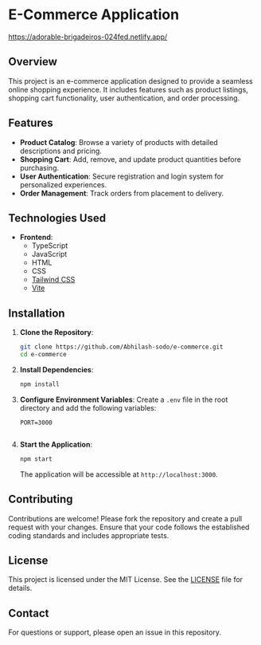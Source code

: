 
# E-Commerce Application
https://adorable-brigadeiros-024fed.netlify.app/

## Overview

This project is an e-commerce application designed to provide a seamless online shopping experience. It includes features such as product listings, shopping cart functionality, user authentication, and order processing.

## Features

- **Product Catalog**: Browse a variety of products with detailed descriptions and pricing.
- **Shopping Cart**: Add, remove, and update product quantities before purchasing.
- **User Authentication**: Secure registration and login system for personalized experiences.
- **Order Management**: Track orders from placement to delivery.

## Technologies Used

- **Frontend**:
  - TypeScript
  - JavaScript
  - HTML
  - CSS
  - [Tailwind CSS](https://tailwindcss.com/)
  - [Vite](https://vitejs.dev/)


## Installation

1. **Clone the Repository**:
   ```bash
   git clone https://github.com/Abhilash-sodo/e-commerce.git
   cd e-commerce
   ```

2. **Install Dependencies**:
   ```bash
   npm install
   ```

3. **Configure Environment Variables**:
   Create a `.env` file in the root directory and add the following variables:
   ```env
   PORT=3000
   

4. **Start the Application**:
   ```bash
   npm start
   ```

   The application will be accessible at `http://localhost:3000`.

## Contributing

Contributions are welcome! Please fork the repository and create a pull request with your changes. Ensure that your code follows the established coding standards and includes appropriate tests.

## License

This project is licensed under the MIT License. See the [LICENSE](LICENSE) file for details.

## Contact

For questions or support, please open an issue in this repository.
